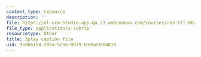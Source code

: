 ```yaml
---
content_type: resource
description: ''
file: https://ol-ocw-studio-app-qa.s3.amazonaws.com/courses/res-tll-004-stem-concept-videos-fall-2013/959b6154205a5c568d790305e9a04810_pazn1IIeDEU.vtt
file_type: application/x-subrip
resourcetype: Other
title: 3play caption file
uid: 959b6154-205a-5c56-8d79-0305e9a04810
---
```

